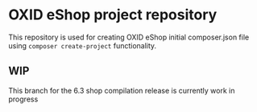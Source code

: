 # OXID eShop project repository

This repository is used for creating OXID eShop initial composer.json file using ``composer create-project`` functionality.

## WIP

This branch for the 6.3 shop compilation release is currently work in progress